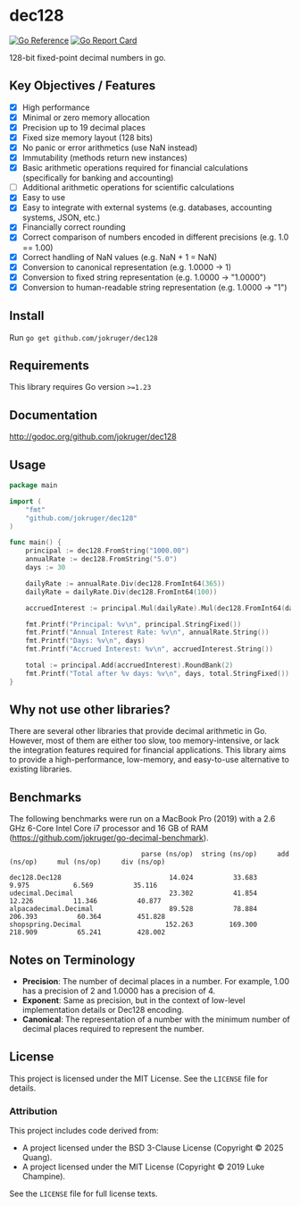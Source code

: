 # dec128

[![Go Reference](https://pkg.go.dev/badge/github.com/jokruger/dec128.svg)](https://pkg.go.dev/github.com/jokruger/dec128)
[![Go Report Card](https://goreportcard.com/badge/github.com/jokruger/dec128)](https://goreportcard.com/report/github.com/jokruger/dec128)

128-bit fixed-point decimal numbers in go.

## Key Objectives / Features
- [x] High performance
- [x] Minimal or zero memory allocation
- [x] Precision up to 19 decimal places
- [x] Fixed size memory layout (128 bits)
- [x] No panic or error arithmetics (use NaN instead)
- [x] Immutability (methods return new instances)
- [x] Basic arithmetic operations required for financial calculations (specifically for banking and accounting)
- [ ] Additional arithmetic operations for scientific calculations
- [x] Easy to use
- [x] Easy to integrate with external systems (e.g. databases, accounting systems, JSON, etc.)
- [x] Financially correct rounding
- [x] Correct comparison of numbers encoded in different precisions (e.g. 1.0 == 1.00)
- [x] Correct handling of NaN values (e.g. NaN + 1 = NaN)
- [x] Conversion to canonical representation (e.g. 1.0000 -> 1)
- [x] Conversion to fixed string representation (e.g. 1.0000 -> "1.0000")
- [x] Conversion to human-readable string representation (e.g. 1.0000 -> "1")

## Install

Run `go get github.com/jokruger/dec128`

## Requirements

This library requires Go version `>=1.23`

## Documentation

http://godoc.org/github.com/jokruger/dec128

## Usage

```go
package main

import (
    "fmt"
    "github.com/jokruger/dec128"
)

func main() {
    principal := dec128.FromString("1000.00")
    annualRate := dec128.FromString("5.0")
    days := 30

    dailyRate := annualRate.Div(dec128.FromInt64(365))
    dailyRate = dailyRate.Div(dec128.FromInt64(100))

    accruedInterest := principal.Mul(dailyRate).Mul(dec128.FromInt64(days)).RoundBank(2)

    fmt.Printf("Principal: %v\n", principal.StringFixed())
    fmt.Printf("Annual Interest Rate: %v\n", annualRate.String())
    fmt.Printf("Days: %v\n", days)
    fmt.Printf("Accrued Interest: %v\n", accruedInterest.String())

    total := principal.Add(accruedInterest).RoundBank(2)
    fmt.Printf("Total after %v days: %v\n", days, total.StringFixed())
}
```

## Why not use other libraries?

There are several other libraries that provide decimal arithmetic in Go. However, most of them are either too slow, too memory-intensive, or lack the integration features required for financial applications. This library aims to provide a high-performance, low-memory, and easy-to-use alternative to existing libraries.

## Benchmarks

The following benchmarks were run on a MacBook Pro (2019) with a 2.6 GHz 6-Core Intel Core i7 processor and 16 GB of RAM (https://github.com/jokruger/go-decimal-benchmark).

```
                                 parse (ns/op)  string (ns/op)     add (ns/op)     mul (ns/op)     div (ns/op)

dec128.Dec128                           14.024          33.683           9.975           6.569          35.116
udecimal.Decimal                        23.302          41.854          12.226          11.346          40.877
alpacadecimal.Decimal                   89.528          78.884         206.393          60.364         451.828
shopspring.Decimal                     152.263         169.300         218.909          65.241         428.002
```

## Notes on Terminology

- **Precision**: The number of decimal places in a number. For example, 1.00 has a precision of 2 and 1.0000 has a precision of 4.
- **Exponent**: Same as precision, but in the context of low-level implementation details or Dec128 encoding.
- **Canonical**: The representation of a number with the minimum number of decimal places required to represent the number.

## License

This project is licensed under the MIT License. See the `LICENSE` file for details.

### Attribution

This project includes code derived from:
- A project licensed under the BSD 3-Clause License (Copyright © 2025 Quang).
- A project licensed under the MIT License (Copyright © 2019 Luke Champine).

See the `LICENSE` file for full license texts.
